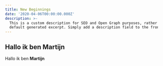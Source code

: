 ```yaml
---
title: New Beginnings
date: '2020-04-06T00:00:00.000Z'
description: >-
  This is a custom description for SEO and Open Graph purposes, rather than the
  default generated excerpt. Simply add a description field to the frontmatter.
---
```

## Hallo ik ben Martijn

Hallo ik ben **Martijn**